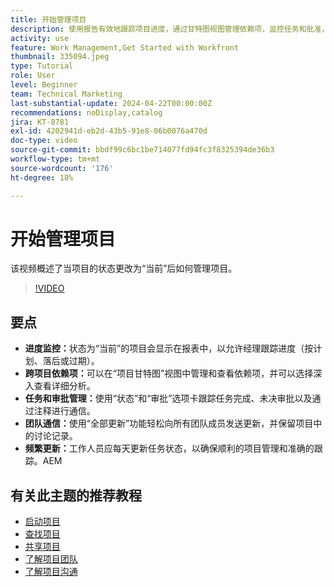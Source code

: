 ```yaml
---
title: 开始管理项目
description: 使用报告有效地跟踪项目进度，通过甘特图视图管理依赖项，监控任务和批准，增强团队沟通，并通过频繁更新确保顺畅的工作流。
activity: use
feature: Work Management,Get Started with Workfront
thumbnail: 335094.jpeg
type: Tutorial
role: User
level: Beginner
team: Technical Marketing
last-substantial-update: 2024-04-22T00:00:00Z
recommendations: noDisplay,catalog
jira: KT-8781
exl-id: 4202941d-eb2d-43b5-91e8-06b0076a470d
doc-type: video
source-git-commit: bbdf99c6bc1be714077fd94fc3f8325394de36b3
workflow-type: tm+mt
source-wordcount: '176'
ht-degree: 18%

---
```


# 开始管理项目

该视频概述了当项目的状态更改为“当前”后如何管理项目&#x200B;。

>[!VIDEO](https://video.tv.adobe.com/v/335094/?quality=12&learn=on&enablevpops=1)

## 要点

* **进度监控：**&#x200B;状态为“当前”的项目会显示在报表中，以允许经理跟踪进度（按计划、落后或过期）。
* **跨项目依赖项：**&#x200B;可以在“项目甘特图”视图中管理和查看依赖项，并可以选择深入查看详细分析。
* **任务和审批管理：**&#x200B;使用“状态”和“审批”选项卡跟踪任务完成、未决审批以及通过注释进行通信。
* **团队通信：**&#x200B;使用“全部更新”功能轻松向所有团队成员发送更新，并保留项目中的讨论记录。
* **频繁更新：**&#x200B;工作人员应每天更新任务状态，以确保顺利的项目管理和准确的跟踪。&#x200B;AEM


## 有关此主题的推荐教程

* [启动项目](/help/manage-work/projects/take-a-project-live.md)
* [查找项目](/help/manage-work/projects/find-projects.md)
* [共享项目](/help/manage-work/projects/share-a-project.md)
* [了解项目团队](/help/manage-work/projects/understand-the-project-team.md)
* [了解项目沟通](/help/manage-work/projects/understand-project-communication.md)
